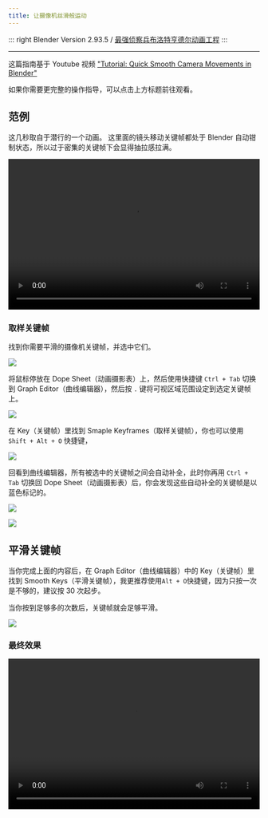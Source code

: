 ```yaml
---
title: 让摄像机丝滑般运动
---
```

::: right
Blender Version 2.93.5 / [最强侦察兵布洛特亨德尔动画工程](https://www.bilibili.com/video/BV1aq4y1V7W3)
:::

---

这篇指南基于 Youtube 视频 ["Tutorial: Quick Smooth Camera Movements in Blender"](https://youtu.be/a7qyW1G350g)

如果你需要更完整的操作指导，可以点击上方标题前往观看。

## 范例

这几秒取自于潜行的一个动画。
这里面的镜头移动关键帧都处于 Blender 自动钳制状态，所以过于密集的关键帧下会显得抽拉感拉满。

<div style="position: relative; padding: 30% 45%;">
<video src="https://assets.007.rip/video/blender-smooth-cam-1.mp4" controls="controls" style="position: absolute; width: 100%; height: 100%; left: 0; top: 0;">
Your browser does not support the video tag.
</video>
</div>

### 取样关键帧

找到你需要平滑的摄像机关键帧，并选中它们。

![](https://pic.imgdb.cn/item/615ffbff2ab3f51d91b1df2a.png)

将鼠标停放在 Dope Sheet（动画摄影表）上，然后使用快捷键 `Ctrl + Tab` 切换到 Graph Editor（曲线编辑器），然后按 `.` 键将可视区域范围设定到选定关键帧上。

![](https://pic.imgdb.cn/item/615ffcdc2ab3f51d91b3029a.png)

在 Key（关键帧）里找到 Smaple Keyframes（取样关键帧），你也可以使用 `Shift + Alt + O` 快捷键，

![](https://pic.imgdb.cn/item/615ffd042ab3f51d91b33778.png)

回看到曲线编辑器，所有被选中的关键帧之间会自动补全，此时你再用 `Ctrl + Tab` 切换回 Dope Sheet（动画摄影表）后，你会发现这些自动补全的关键帧是以蓝色标记的。

![](https://pic.imgdb.cn/item/615ffd812ab3f51d91b3ec70.png)

![](https://pic.imgdb.cn/item/615ffd732ab3f51d91b3db6f.png)

## 平滑关键帧

当你完成上面的内容后，在 Graph Editor（曲线编辑器）中的 Key（关键帧）里找到 Smooth Keys（平滑关键帧），我更推荐使用`Alt + O`快捷键，因为只按一次是不够的，建议按 30 次起步。

当你按到足够多的次数后，关键帧就会足够平滑。

![](https://pic.imgdb.cn/item/615ffeb22ab3f51d91b56ced.png)

### 最终效果

<div style="position: relative; padding: 30% 45%;">
<video src="https://assets.007.rip/video/blender-smooth-cam-2.mp4" controls="controls" style="position: absolute; width: 100%; height: 100%; left: 0; top: 0;">
Your browser does not support the video tag.
</video>
</div>